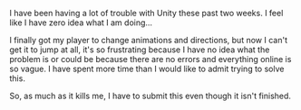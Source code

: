 I have been having a lot of trouble with Unity these past two weeks. I feel like I have zero idea what I am doing...

I finally got my player to change animations and directions, but now I can't get it to jump at all, it's so frustrating because I have no idea what the problem is or could be because there are no errors and everything online is so vague. I have spent more time than I would like to admit trying to solve this. 

So, as much as it kills me, I have to submit this even though it isn't finished.